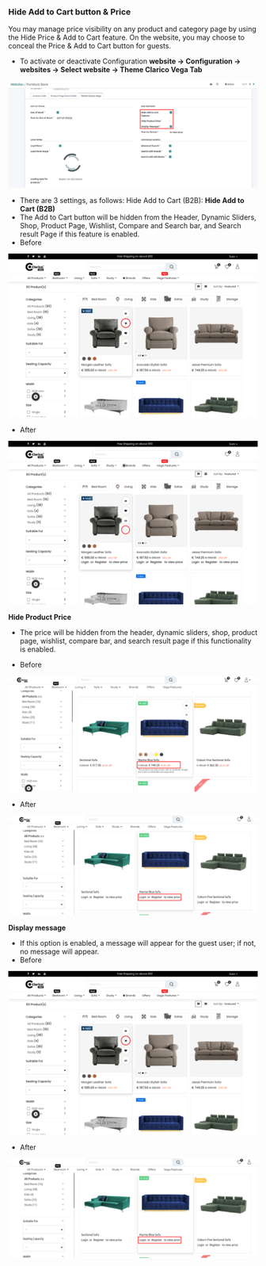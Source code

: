 
### Hide Add to Cart button & Price


You may manage price visibility on any product and category page by using the Hide Price & Add to Cart feature. On the website, you may choose to conceal the Price & Add to Cart button for guests.

* To activate or deactivate Configuration **website -> Configuration -> websites -> Select website -> Theme Clarico Vega Tab**


![](./images/hap1.jpg)

* There are 3 settings, as follows: Hide Add to Cart (B2B):
**Hide Add to Cart (B2B)**
* The Add to Cart button will be hidden from the Header, Dynamic Sliders, Shop, Product Page, Wishlist, Compare and Search bar, and Search result Page if this feature is enabled.
* Before

![](./images/hap3.png)

* After

![](./images/hap2.png)

**Hide Product Price**
* The price will be hidden from the header, dynamic sliders, shop, product page, wishlist, compare bar, and search result page if this functionality is enabled.

* Before

![](./images/hap5.jpg)


* After

![](./images/hap4.jpg)

**Display message**
* If this option is enabled, a message will appear for the guest user; if not, no message will appear.
* Before

![](./images/hap3.png)

* After

![](./images/hap4.jpg)



